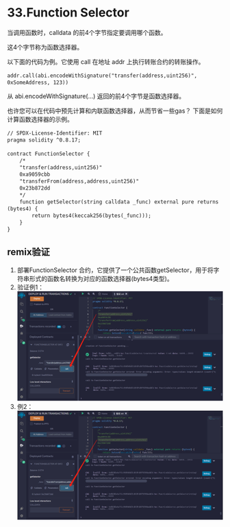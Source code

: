 # 33.Function Selector
当调用函数时，calldata 的前4个字节指定要调用哪个函数。

这4个字节称为函数选择器。

以下面的代码为例。它使用 call 在地址 addr 上执行转账合约的转账操作。
```solidity
addr.call(abi.encodeWithSignature("transfer(address,uint256)", 0xSomeAddress, 123))
```
从 abi.encodeWithSignature(...) 返回的前4个字节是函数选择器。

也许您可以在代码中预先计算和内联函数选择器，从而节省一些gas？
下面是如何计算函数选择器的示例。

```solidity
// SPDX-License-Identifier: MIT
pragma solidity ^0.8.17;

contract FunctionSelector {
    /*
    "transfer(address,uint256)"
    0xa9059cbb
    "transferFrom(address,address,uint256)"
    0x23b872dd
    */
    function getSelector(string calldata _func) external pure returns (bytes4) {
        return bytes4(keccak256(bytes(_func)));
    }
}
```


## remix验证
1. 部署FunctionSelector 合约，它提供了一个公共函数getSelector，用于将字符串形式的函数名转换为对应的函数选择器(bytes4类型)。
2. 验证例1：
![33-1.jpg](./img/33-1.jpg)
1. 例2：
![33-2.jpg](./img/33-2.jpg)